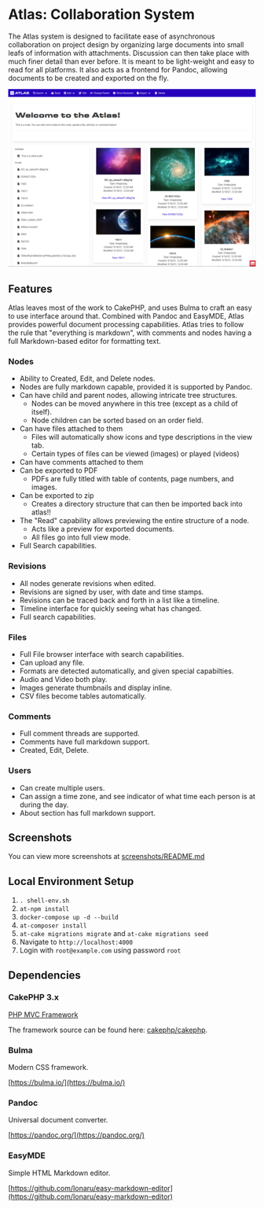 # Atlas: Collaboration System

The Atlas system is designed to facilitate ease of asynchronous collaboration on project design by organizing large documents into small leafs of information with attachments. Discussion can then take place with much finer detail than ever before. It is meant to be light-weight and easy to read for all platforms. It also acts as a frontend for Pandoc, allowing documents to be created and exported on the fly. 

![Welcome Node](screenshots/node1.png "Welcome Node")

## Features

Atlas leaves most of the work to CakePHP, and uses Bulma to craft an easy to use interface around that. Combined with Pandoc and EasyMDE, Atlas provides powerful document processing capabilities. Atlas tries to follow the rule that "everything is markdown", with comments and nodes having a full Markdown-based editor for formatting text. 

### Nodes

 - Ability to Created, Edit, and Delete nodes. 
 - Nodes are fully markdown capable, provided it is supported by Pandoc. 
 - Can have child and parent nodes, allowing intricate tree structures. 
    + Nodes can be moved anywhere in this tree (except as a child of itself). 
    + Node children can be sorted based on an order field.
 - Can have files attached to them
    + Files will automatically show icons and type descriptions in the view tab. 
    + Certain types of files can be viewed (images) or played (videos)
 - Can have comments attached to them
 - Can be exported to PDF
    + PDFs are fully titled with table of contents, page numbers, and images. 
 - Can be exported to zip
    + Creates a directory structure that can then be imported back into atlas!!
 - The "Read" capability allows previewing the entire structure of a node.
    + Acts like a preview for exported documents. 
    + All files go into full view mode. 
 - Full Search capabilities.

### Revisions
 - All nodes generate revisions when edited.
 - Revisions are signed by user, with date and time stamps. 
 - Revisions can be traced back and forth in a list like a timeline. 
 - Timeline interface for quickly seeing what has changed. 
 - Full search capabilities. 
### Files
 - Full File browser interface with search capabilities. 
 - Can upload any file.
 - Formats are detected automatically, and given special capabilties.
 - Audio and Video both play.
 - Images generate thumbnails and display inline.
 - CSV files become tables automatically. 

### Comments
 - Full comment threads are supported.
 - Comments have full markdown support.
 - Created, Edit, Delete.

### Users
 - Can create multiple users. 
 - Can assign a time zone, and see indicator of what time each person is at during the day. 
 - About section has full markdown support. 

## Screenshots

You can view more screenshots at [screenshots/README.md](screenshots/README.md)
## Local Environment Setup

1. `. shell-env.sh`
2. `at-npm install`
3. `docker-compose up -d --build`
4. `at-composer install`
5. `at-cake migrations migrate` and `at-cake migrations seed`
6. Navigate to `http://localhost:4000`
7. Login with `root@example.com` using password `root`

## Dependencies
### CakePHP 3.x

[PHP MVC Framework](https://cakephp.org/)

The framework source can be found here: [cakephp/cakephp](https://github.com/cakephp/cakephp).

### Bulma

Modern CSS framework.

[https://bulma.io/](https://bulma.io/)

### Pandoc

Universal document converter. 

[https://pandoc.org/](https://pandoc.org/)

### EasyMDE

Simple HTML Markdown editor. 

[https://github.com/Ionaru/easy-markdown-editor](https://github.com/Ionaru/easy-markdown-editor)
